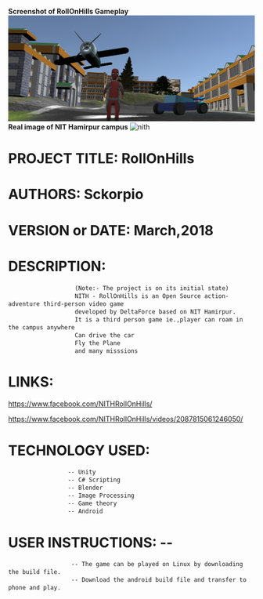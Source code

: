 **Screenshot of RollOnHills Gameplay**
![](poster.png)
**Real image of NIT Hamirpur campus**
![nith](https://github.com/user-attachments/assets/4f098ab7-ee33-4503-8872-5632df0b485a)



# PROJECT TITLE:   RollOnHills
# AUTHORS:         Sckorpio
# VERSION or DATE: March,2018

# DESCRIPTION:
                       (Note:- The project is on its initial state)
                       NITH - RollOnHills is an Open Source action-adventure third-person video game 
                       developed by DeltaForce based on NIT Hamirpur.
                       It is a third person game ie.,player can roam in the campus anywhere
                       Can drive the car
                       Fly the Plane
                       and many misssions
                                             
# LINKS:      
https://www.facebook.com/NITHRollOnHills/

  https://www.facebook.com/NITHRollOnHills/videos/2087815061246050/

# TECHNOLOGY USED: 
                     -- Unity
                     -- C# Scripting
                     -- Blender
                     -- Image Processing
                     -- Game theory
                     -- Android
                     
# USER INSTRUCTIONS: -- 
                      -- The game can be played on Linux by downloading the build file.
                      -- Download the android build file and transfer to phone and play.
                     
                       
                    
